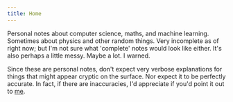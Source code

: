 ```yaml
---
title: Home
---
```


<!-- This page only exists for the notes site -->

Personal notes about computer science, maths, and machine learning. Sometimes about physics and other random things. Very incomplete as of right now; but I'm not sure what 'complete' notes would look like either. It's also perhaps a little messy. Maybe a lot. I warned.

Since these are personal notes, don't expect very verbose explanations for things that might appear cryptic on the surface. Nor expect it to be perfectly accurate. In fact, if there are inaccuracies, I'd appreciate if you'd point it out to [me](mailto:me@ekunzanu.foo).